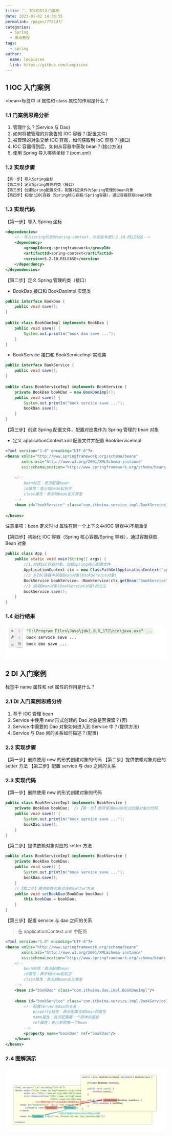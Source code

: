 ```yaml
---
title: 二、IOC和DI入门案例
date: 2023-01-02 14:38:55
permalink: /pages/7755d7/
categories:
  - Spring
  - 黑马教程
tags:
  - spring
author:
  name: leopisces
  link: https://github.com/Leopisces
---
```


## 1 IOC 入门案例

\<bean>标签中 id 属性和 class 属性的作用是什么？

### 1.1 门案例思路分析

1. 管理什么？(Service 与 Dao)
2. 如何将被管理的对象告知 IOC 容器？(配置文件)
3. 被管理的对象交给 IOC 容器，如何获取到 IoC 容器？(接口)
4. IOC 容器得到后，如何从容器中获取 bean？(接口方法)
5. 使用 Spring 导入哪些坐标？(pom.xml)

### 1.2 实现步骤

```java
【第一步】导入Spring坐标
【第二步】定义Spring管理的类（接口）
【第三步】创建Spring配置文件，配置对应类作为Spring管理的bean对象
【第四步】初始化IOC容器（Spring核心容器/Spring容器），通过容器获取bean对象
```

### 1.3 实现代码

【第一步】导入 Spring 坐标

```xml
<dependencies>
    <!--导入spring的坐标spring-context，对应版本是5.2.10.RELEASE-->
    <dependency>
        <groupId>org.springframework</groupId>
        <artifactId>spring-context</artifactId>
        <version>5.2.10.RELEASE</version>
    </dependency>
</dependencies>
```

【第二步】定义 Spring 管理的类（接口）

- BookDao 接口和 BookDaoImpl 实现类

```java
public interface BookDao {
    public void save();
}

public class BookDaoImpl implements BookDao {
    public void save() {
        System.out.println("book dao save ...");
    }
}
```

- BookService 接口和 BookServiceImpl 实现类

```java
public interface BookService {
    public void save();
}

public class BookServiceImpl implements BookService {
    private BookDao bookDao = new BookDaoImpl();
    public void save() {
        System.out.println("book service save ...");
        bookDao.save();
    }
}
```

【第三步】创建 Spring 配置文件，配置对应类作为 Spring 管理的 bean 对象

- 定义 applicationContext.xml 配置文件并配置 BookServiceImpl

```xml
<?xml version="1.0" encoding="UTF-8"?>
<beans xmlns="http://www.springframework.org/schema/beans"
       xmlns:xsi="http://www.w3.org/2001/XMLSchema-instance"
       xsi:schemaLocation="http://www.springframework.org/schema/beans http://www.springframework.org/schema/beans/spring-beans.xsd">

    <!--
		bean标签：表示配置bean
    	id属性：表示给bean起名字
    	class属性：表示给bean定义类型
	-->
    <bean id="bookService" class="com.itheima.service.impl.BookServiceImpl"></bean>

</beans>
```

注意事项：bean 定义时 id 属性在同一个上下文中(IOC 容器中)不能重复

【第四步】初始化 IOC 容器（Spring 核心容器/Spring 容器），通过容器获取 Bean 对象

```java
public class App {
    public static void main(String[] args) {
        //1.创建IoC容器对象，加载spring核心配置文件
        ApplicationContext ctx = new ClassPathXmlApplicationContext("applicationContext.xml");
        //2 从IOC容器中获取Bean对象(BookService对象)
        BookService bookService= (BookService)ctx.getBean("bookService");
        //3 调用Bean对象(BookService对象)的方法
        bookService.save();
    }
}
```

### 1.4 运行结果

![](./img/8.png)

## 2 DI 入门案例

<property>标签中 name 属性和 ref 属性的作用是什么？

### 2.1 DI 入门案例思路分析

1. 基于 IOC 管理 bean
2. Service 中使用 new 形式创建的 Dao 对象是否保留？(否)
3. Service 中需要的 Dao 对象如何进入到 Service 中？(提供方法)
4. Service 与 Dao 间的关系如何描述？(配置)

### 2.2 实现步骤

【第一步】删除使用 new 的形式创建对象的代码
【第二步】提供依赖对象对应的 setter 方法
【第三步】配置 service 与 dao 之间的关系

### 2.3 实现代码

【第一步】删除使用 new 的形式创建对象的代码

```java
public class BookServiceImpl implements BookService {
    private BookDao bookDao;  //【第一步】删除使用new的形式创建对象的代码
    public void save() {
        System.out.println("book service save ...");
        bookDao.save();
    }
}
```

【第二步】提供依赖对象对应的 setter 方法

```java
public class BookServiceImpl implements BookService {
    private BookDao bookDao;
    public void save() {
        System.out.println("book service save ...");
        bookDao.save();
    }
    //【第二步】提供依赖对象对应的setter方法
    public void setBookDao(BookDao bookDao) {
        this.bookDao = bookDao;
    }
}
```

【第三步】配置 service 与 dao 之间的关系

> 在 applicationContext.xml 中配置

```xml
<?xml version="1.0" encoding="UTF-8"?>
<beans xmlns="http://www.springframework.org/schema/beans"
       xmlns:xsi="http://www.w3.org/2001/XMLSchema-instance"
       xsi:schemaLocation="http://www.springframework.org/schema/beans http://www.springframework.org/schema/beans/spring-beans.xsd">
    <!--
		bean标签：表示配置bean
    	id属性：表示给bean起名字
    	class属性：表示给bean定义类型
	-->
    <bean id="bookDao" class="com.itheima.dao.impl.BookDaoImpl"/>

    <bean id="bookService" class="com.itheima.service.impl.BookServiceImpl">
        <!--配置server与dao的关系
			property标签：表示配置当前bean的属性
        	name属性：表示配置哪一个具体的属性
        	ref属性：表示参照哪一个bean
		-->
        <property name="bookDao" ref="bookDao"/>
    </bean>
</beans>
```

### 2.4 图解演示

![](./img/9.png)

